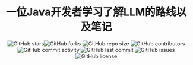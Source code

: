 # <h1 align="center"> 一位Java开发者学习了解LLM的路线以及笔记</h1>

<div align="center">

![GitHub stars](https://img.shields.io/github/stars/qiufen512/LLM?style=social)![GitHub forks](https://img.shields.io/github/forks/qiufen512/LLM?style=social)  ![GitHub repo size](https://img.shields.io/github/repo-size/qiufen512/LLM?color=blue) ![GitHub contributors](https://img.shields.io/github/contributors/qiufen512/LLM?color=green) ![GitHub commit activity](https://img.shields.io/github/commit-activity/m/qiufen512/LLM?color=purple) ![GitHub last commit](https://img.shields.io/github/last-commit/qiufen512/LLM?color=yellow) ![GitHub issues](https://img.shields.io/github/issues/qiufen512/LLM?color=red) ![GitHub license](https://img.shields.io/github/license/qiufen512/LLM?color=brightgreen)

</div>
